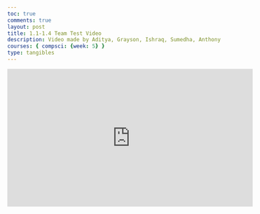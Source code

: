 ```yaml
---
toc: true
comments: true
layout: post
title: 1.1-1.4 Team Test Video
description: Video made by Aditya, Grayson, Ishraq, Sumedha, Anthony
courses: { compsci: {week: 5} }
type: tangibles
---
```


<iframe width="560" height="315" src="https://www.youtube.com/embed/HNjrJKFgNBU" title="YouTube video player" frameborder="0" allow="accelerometer; autoplay; clipboard-write; encrypted-media; gyroscope; picture-in-picture" allowfullscreen></iframe>